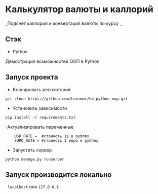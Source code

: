 # Калькулятор валюты и каллорий

_Подсчёт каллорий и конвертация валюты по курсу _

## Стэк

- Python

Демострация возможностей ООП в Python


## Запуск проекта
- Клонировать репозиторий

```git clone https://github.com/Leximor/hw_python_oop.git```

- Установить зависимости

```pip install -r requirements.txt```

-Актуализировать переменные 

```
    USD_RATE =  #стоимоть 1$ в рублях
    EURO_RATE = #стоимоть 1 евро в рублях
```

- Запустить сервер

```python manage.py runserver```

## Запуск производится локально
``` localhost```
или
```127.0.0.1```
